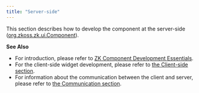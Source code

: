 ```yaml
---
title: "Server-side"
---
```


This section describes how to develop the component at the server-side
([org.zkoss.zk.ui.Component](https://www.zkoss.org/javadoc/latest/zk/org/zkoss/zk/ui/Component.html)).

**See Also**

- For introduction, please refer to [ZK Component Development Essentials](/zk_component_dev_essentials/zk_component_overview).
- For the client-side widget development, please refer to [the Client-side section]({{site.baseurl}}/zk_client_side_ref/client_side).
- For information about the communication between the client and server,
  please refer to [the Communication section]({{site.baseurl}}/zk_client_side_ref/communication).
